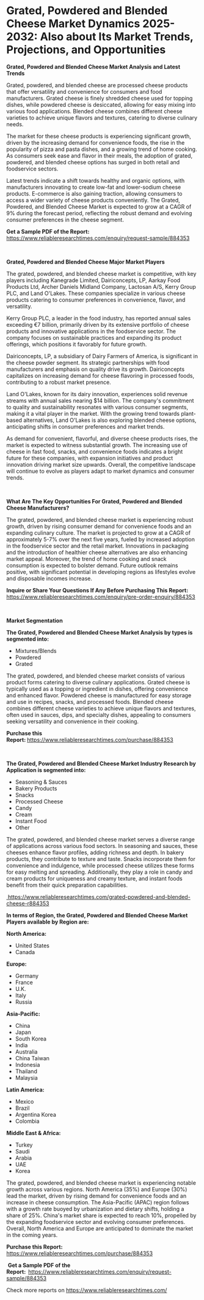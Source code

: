 <p><h1>Grated, Powdered and Blended Cheese Market Dynamics 2025-2032: Also about Its Market Trends, Projections, and Opportunities</h1></p><p><strong>Grated, Powdered and Blended Cheese Market Analysis and Latest Trends</strong></p>
<p><p>Grated, powdered, and blended cheese are processed cheese products that offer versatility and convenience for consumers and food manufacturers. Grated cheese is finely shredded cheese used for topping dishes, while powdered cheese is desiccated, allowing for easy mixing into various food applications. Blended cheese combines different cheese varieties to achieve unique flavors and textures, catering to diverse culinary needs.</p><p>The market for these cheese products is experiencing significant growth, driven by the increasing demand for convenience foods, the rise in the popularity of pizza and pasta dishes, and a growing trend of home cooking. As consumers seek ease and flavor in their meals, the adoption of grated, powdered, and blended cheese options has surged in both retail and foodservice sectors.</p><p>Latest trends indicate a shift towards healthy and organic options, with manufacturers innovating to create low-fat and lower-sodium cheese products. E-commerce is also gaining traction, allowing consumers to access a wider variety of cheese products conveniently. The Grated, Powdered, and Blended Cheese Market is expected to grow at a CAGR of 9% during the forecast period, reflecting the robust demand and evolving consumer preferences in the cheese segment.</p></p>
<p><strong>Get a Sample PDF of the Report:&nbsp;</strong> <a href="https://www.reliableresearchtimes.com/enquiry/request-sample/884353?utm_campaign=2273&utm_medium=2&utm_source=Github&utm_content=ia&utm_term=07042025&utm_id=grated-powdered-and-blended-cheese">https://www.reliableresearchtimes.com/enquiry/request-sample/884353</a></p>
<p>&nbsp;</p>
<p><strong>Grated, Powdered and Blended Cheese Major Market Players</strong></p>
<p><p>The grated, powdered, and blended cheese market is competitive, with key players including Kanegrade Limited, Dairiconcepts, LP, Aarkay Food Products Ltd, Archer Daniels Midland Company, Lactosan A/S, Kerry Group PLC, and Land O'Lakes. These companies specialize in various cheese products catering to consumer preferences in convenience, flavor, and versatility.</p><p>Kerry Group PLC, a leader in the food industry, has reported annual sales exceeding €7 billion, primarily driven by its extensive portfolio of cheese products and innovative applications in the foodservice sector. The company focuses on sustainable practices and expanding its product offerings, which positions it favorably for future growth.</p><p>Dairiconcepts, LP, a subsidiary of Dairy Farmers of America, is significant in the cheese powder segment. Its strategic partnerships with food manufacturers and emphasis on quality drive its growth. Dairiconcepts capitalizes on increasing demand for cheese flavoring in processed foods, contributing to a robust market presence.</p><p>Land O'Lakes, known for its dairy innovation, experiences solid revenue streams with annual sales nearing $14 billion. The company's commitment to quality and sustainability resonates with various consumer segments, making it a vital player in the market. With the growing trend towards plant-based alternatives, Land O'Lakes is also exploring blended cheese options, anticipating shifts in consumer preferences and market trends.</p><p>As demand for convenient, flavorful, and diverse cheese products rises, the market is expected to witness substantial growth. The increasing use of cheese in fast food, snacks, and convenience foods indicates a bright future for these companies, with expansion initiatives and product innovation driving market size upwards. Overall, the competitive landscape will continue to evolve as players adapt to market dynamics and consumer trends.</p></p>
<p>&nbsp;</p>
<p><strong>What Are The Key Opportunities For Grated, Powdered and Blended Cheese Manufacturers?</strong></p>
<p><p>The grated, powdered, and blended cheese market is experiencing robust growth, driven by rising consumer demand for convenience foods and an expanding culinary culture. The market is projected to grow at a CAGR of approximately 5-7% over the next five years, fueled by increased adoption in the foodservice sector and the retail market. Innovations in packaging and the introduction of healthier cheese alternatives are also enhancing market appeal. Moreover, the trend of home cooking and snack consumption is expected to bolster demand. Future outlook remains positive, with significant potential in developing regions as lifestyles evolve and disposable incomes increase.</p></p>
<p><strong>Inquire or Share Your Questions If Any Before Purchasing This Report:</strong> <a href="https://www.reliableresearchtimes.com/enquiry/pre-order-enquiry/884353?utm_campaign=2273&utm_medium=2&utm_source=Github&utm_content=ia&utm_term=07042025&utm_id=grated-powdered-and-blended-cheese">https://www.reliableresearchtimes.com/enquiry/pre-order-enquiry/884353</a></p>
<p>&nbsp;</p>
<p><strong>Market Segmentation</strong></p>
<p><strong>The Grated, Powdered and Blended Cheese Market Analysis by types is segmented into:</strong></p>
<p><ul><li>Mixtures/Blends</li><li>Powdered</li><li>Grated</li></ul></p>
<p><p>The grated, powdered, and blended cheese market consists of various product forms catering to diverse culinary applications. Grated cheese is typically used as a topping or ingredient in dishes, offering convenience and enhanced flavor. Powdered cheese is manufactured for easy storage and use in recipes, snacks, and processed foods. Blended cheese combines different cheese varieties to achieve unique flavors and textures, often used in sauces, dips, and specialty dishes, appealing to consumers seeking versatility and convenience in their cooking.</p></p>
<p><strong>Purchase this Report:&nbsp;</strong><a href="https://www.reliableresearchtimes.com/purchase/884353?utm_campaign=2273&utm_medium=2&utm_source=Github&utm_content=ia&utm_term=07042025&utm_id=grated-powdered-and-blended-cheese">https://www.reliableresearchtimes.com/purchase/884353</a></p>
<p>&nbsp;</p>
<p><strong>The Grated, Powdered and Blended Cheese Market Industry Research by Application is segmented into:</strong></p>
<p><ul><li>Seasoning & Sauces</li><li>Bakery Products</li><li>Snacks</li><li>Processed Cheese</li><li>Candy</li><li>Cream</li><li>Instant Food</li><li>Other</li></ul></p>
<p><p>The grated, powdered, and blended cheese market serves a diverse range of applications across various food sectors. In seasoning and sauces, these cheeses enhance flavor profiles, adding richness and depth. In bakery products, they contribute to texture and taste. Snacks incorporate them for convenience and indulgence, while processed cheese utilizes these forms for easy melting and spreading. Additionally, they play a role in candy and cream products for uniqueness and creamy texture, and instant foods benefit from their quick preparation capabilities.</p></p>
<p><a href="https://www.reliableresearchtimes.com/grated-powdered-and-blended-cheese-r884353?utm_campaign=2273&utm_medium=2&utm_source=Github&utm_content=ia&utm_term=07042025&utm_id=grated-powdered-and-blended-cheese">&nbsp;https://www.reliableresearchtimes.com/grated-powdered-and-blended-cheese-r884353</a></p>
<p><strong>In terms of Region, the Grated, Powdered and Blended Cheese Market Players available by Region are:</strong></p>
<p>
    <p> <strong> North America: </strong>
        <ul>
            <li>United States</li>
            <li>Canada</li>
        </ul>
        </p> 
    <p> <strong> Europe: </strong>
        <ul>
            <li>Germany</li>
            <li>France</li>
            <li>U.K.</li>
            <li>Italy</li>
            <li>Russia</li>
        </ul>
        </p> 
    <p> <strong> Asia-Pacific: </strong>
        <ul>
            <li>China</li>
            <li>Japan</li>
            <li>South Korea</li>
            <li>India</li>
            <li>Australia</li>
            <li>China Taiwan</li>
            <li>Indonesia</li>
            <li>Thailand</li>
            <li>Malaysia</li>
        </ul>
        </p> 
    <p> <strong> Latin America: </strong>
        <ul>
            <li>Mexico</li>
            <li>Brazil</li>
            <li>Argentina Korea</li>
            <li>Colombia</li>
        </ul>
        </p> 
    <p> <strong> Middle East & Africa: </strong>
        <ul>
            <li>Turkey</li>
            <li>Saudi</li>
            <li>Arabia</li>
            <li>UAE</li>
            <li>Korea</li>
        </ul>
    </p>
    </p>
<p><p>The grated, powdered, and blended cheese market is experiencing notable growth across various regions. North America (35%) and Europe (30%) lead the market, driven by rising demand for convenience foods and an increase in cheese consumption. The Asia-Pacific (APAC) region follows with a growth rate buoyed by urbanization and dietary shifts, holding a share of 25%. China's market share is expected to reach 10%, propelled by the expanding foodservice sector and evolving consumer preferences. Overall, North America and Europe are anticipated to dominate the market in the coming years.</p></p>
<p><strong>Purchase this Report: </strong><a href="https://www.reliableresearchtimes.com/purchase/884353?utm_campaign=2273&utm_medium=2&utm_source=Github&utm_content=ia&utm_term=07042025&utm_id=grated-powdered-and-blended-cheese">https://www.reliableresearchtimes.com/purchase/884353</a></p>
<p>&nbsp;<strong>Get a Sample PDF of the Report:&nbsp;&nbsp;</strong><a href="https://www.reliableresearchtimes.com/enquiry/request-sample/884353?utm_campaign=2273&utm_medium=2&utm_source=Github&utm_content=ia&utm_term=07042025&utm_id=grated-powdered-and-blended-cheese">https://www.reliableresearchtimes.com/enquiry/request-sample/884353</a></p>
<p><strong></strong></p>
<p>Check more reports on <a href="https://www.reliableresearchtimes.com/?utm_campaign=2273&utm_medium=2&utm_source=Github&utm_content=ia&utm_term=07042025&utm_id=grated-powdered-and-blended-cheese">https://www.reliableresearchtimes.com/</a></p>